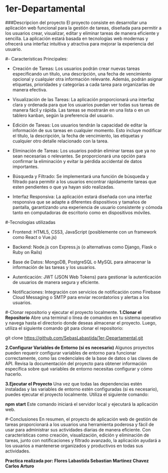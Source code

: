 # 1er-Departamental

###Descripcion del proyecto
El proyecto consiste en desarrollar una aplicación web funcional para la gestión de tareas, diseñada para permitir a los usuarios crear, visualizar, editar y eliminar tareas de manera eficiente y sencilla. La aplicación estará basada en tecnologías web modernas y ofrecerá una interfaz intuitiva y atractiva para mejorar la experiencia del usuario.

#- Características Principales:


- Creación de Tareas: Los usuarios podrán crear nuevas tareas especificando un título, una descripción, una fecha de vencimiento opcional y cualquier otra información relevante. Además, podrán asignar etiquetas, prioridades y categorías a cada tarea para organizarlas de manera efectiva.

- Visualización de las Tareas: La aplicación proporcionará una interfaz clara y ordenada para que los usuarios puedan ver todas sus tareas de manera fácil y rápida. Las tareas se mostrarán en una lista o en un tablero kanban, según la preferencia del usuario.

- Edición de Tareas: Los usuarios tendrán la capacidad de editar la información de sus tareas en cualquier momento. Esto incluye modificar el título, la descripción, la fecha de vencimiento, las etiquetas y cualquier otro detalle relacionado con la tarea.

- Eliminación de Tareas: Los usuarios podrán eliminar tareas que ya no sean necesarias o relevantes. Se proporcionará una opción para confirmar la eliminación y evitar la pérdida accidental de datos importantes.

- Búsqueda y Filtrado: Se implementará una función de búsqueda y filtrado para permitir a los usuarios encontrar rápidamente tareas que esten pendientes o que ya hayan sido realizadas.

- Interfaz Responsiva: La aplicación estará diseñada con una interfaz responsiva que se adapte a diferentes dispositivos y tamaños de pantalla, garantizando una experiencia de usuario consistente y cómoda tanto en computadoras de escritorio como en dispositivos móviles.

#-Tecnologias utilizadas
- Frontend: HTML5, CSS3, JavaScript (posiblemente con un framework como React o Vue.js)

- Backend: Node.js con Express.js (o alternativas como Django, Flask o Ruby on Rails)

- Base de Datos: MongoDB, PostgreSQL o MySQL para almacenar la información de las tareas y los usuarios.

- Autenticación: JWT (JSON Web Tokens) para gestionar la autenticación de usuarios de manera segura y eficiente.

- Notificaciones: Integración con servicios de notificación como Firebase Cloud Messaging o SMTP para enviar recordatorios y alertas a los usuarios.

#-Clonar repositorio y ejecutar el proyecto localmente.
**1.Clonar el Repositorio**
Abre una terminal o línea de comandos en tu sistema operativo y navega hasta el directorio donde deseas almacenar el proyecto. Luego, utiliza el siguiente comando git para clonar el repositorio:


git clone https://github.com/SebasLabastida/1er-Departamental.git

**2.Configurar Variables de Entorno (si es necesario)**
Algunos proyectos pueden requerir configurar variables de entorno para funcionar correctamente, como las credenciales de la base de datos o las claves de API. Revisa la documentación del proyecto para obtener información específica sobre qué variables de entorno necesitas configurar y cómo hacerlo.

**3.Ejecutar el Proyecto**
Una vez que todas las dependencias estén instaladas y las variables de entorno estén configuradas (si es necesario), puedes ejecutar el proyecto localmente. Utiliza el siguiente comando:

**npm start**
Este comando iniciará el servidor local y ejecutará la aplicación web.


#-Conclusiones
En resumen, el proyecto de aplicación web de gestión de tareas proporcionará a los usuarios una herramienta poderosa y fácil de usar para administrar sus actividades diarias de manera eficiente. Con características como creación, visualización, edición y eliminación de tareas, junto con notificaciones y filtrado avanzado, la aplicación ayudará a los usuarios a mantenerse organizados y productivos en todas sus actividades.

**Practica realizada por: 
Flores Labastida Sebastian
Martinez Chavez Carlos Arturo**
